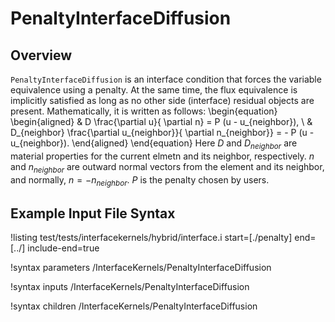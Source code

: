 # PenaltyInterfaceDiffusion

## Overview

`PenaltyInterfaceDiffusion` is an interface condition that forces
the variable equivalence using a penalty. At the same time,
the flux equivalence is implicitly satisfied as long as no other
side (interface) residual objects are present. Mathematically, it is
written as follows:
\begin{equation}
\begin{aligned}
& D \frac{\partial u}{ \partial n} = P (u - u_{neighbor}), \\
& D_{neighbor} \frac{\partial u_{neighbor}}{ \partial n_{neighbor}} = - P (u - u_{neighbor}).
\end{aligned}
\end{equation}
Here $D$ and $D_{neighbor}$ are material properties for the current elmetn and
its neighbor, respectively. $n$ and $n_{neighbor}$ are outward normal vectors
from the element and its neighbor, and normally, $n = - n_{neighbor}$.
$P$ is the penalty chosen by users.

## Example Input File Syntax

!listing test/tests/interfacekernels/hybrid/interface.i start=[./penalty] end=[../] include-end=true

!syntax parameters /InterfaceKernels/PenaltyInterfaceDiffusion

!syntax inputs /InterfaceKernels/PenaltyInterfaceDiffusion

!syntax children /InterfaceKernels/PenaltyInterfaceDiffusion

